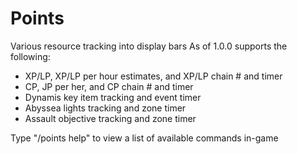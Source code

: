 # Points
Various resource tracking into display bars
As of 1.0.0 supports the following:
- XP/LP, XP/LP per hour estimates, and XP/LP chain # and timer
- CP, JP per her, and CP chain # and timer
- Dynamis key item tracking and event timer
- Abyssea lights tracking and zone timer
- Assault objective tracking and zone timer

Type "/points help" to view a list of available commands in-game
